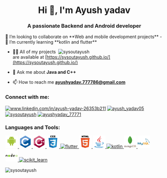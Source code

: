 <h1 align="center">Hi 👋, I'm Ayush yadav</h1>
<h3 align="center">A passionate Backend and Android developer</h3>
 👯 I’m looking to collaborate on **Web and mobile development projects** 
- 🌱 I’m currently learning **kotlin and flutter**
  <p><img align="right" src="https://user-images.githubusercontent.com/83113106/120955149-5fa65b80-c76e-11eb-8e15-bfa3876220e4.gif" alt="sysoutayush" width="335" /></p>
                                        
- 👨‍💻 All of my projects are available at [https://sysoutayush.github.io/](https://sysoutayush.github.io/)   

- 💬 Ask me about **Java and C++**

- 📫 How to reach me **ayushyadav.777786@gmail.com**

<h3 align="left">Connect with me:</h3>
<p align="left">
<a href="https://linkedin.com/in/www.linkedin.com/in/ayush-yadav-26353b211" target="blank"><img align="center" src="https://raw.githubusercontent.com/rahuldkjain/github-profile-readme-generator/master/src/images/icons/Social/linked-in-alt.svg" alt="www.linkedin.com/in/ayush-yadav-26353b211" height="30" width="40" /></a>
<a href="https://instagram.com/ayush_yadav05" target="blank"><img align="center" src="https://raw.githubusercontent.com/rahuldkjain/github-profile-readme-generator/master/src/images/icons/Social/instagram.svg" alt="ayush_yadav05" height="30" width="40" /></a>
<a href="https://www.codechef.com/users/sysoutayush" target="blank"><img align="center" src="https://cdn.jsdelivr.net/npm/simple-icons@3.1.0/icons/codechef.svg" alt="sysoutayush" height="30" width="40" /></a>
<a href="https://www.hackerrank.com/ayushyadav_77771" target="blank"><img align="center" src="https://raw.githubusercontent.com/rahuldkjain/github-profile-readme-generator/master/src/images/icons/Social/hackerrank.svg" alt="ayushyadav_77771" height="30" width="40" /></a>
</p>

<h3 align="left">Languages and Tools:</h3>
<p align="left"> <a href="https://developer.android.com" target="_blank"> <img src="https://raw.githubusercontent.com/devicons/devicon/master/icons/android/android-original-wordmark.svg" alt="android" width="40" height="40"/> </a> <a href="https://www.cprogramming.com/" target="_blank"> <img src="https://raw.githubusercontent.com/devicons/devicon/master/icons/c/c-original.svg" alt="c" width="40" height="40"/> </a> <a href="https://www.w3schools.com/cpp/" target="_blank"> <img src="https://raw.githubusercontent.com/devicons/devicon/master/icons/cplusplus/cplusplus-original.svg" alt="cplusplus" width="40" height="40"/> </a> <a href="https://www.w3schools.com/css/" target="_blank"> <img src="https://raw.githubusercontent.com/devicons/devicon/master/icons/css3/css3-original-wordmark.svg" alt="css3" width="40" height="40"/> </a> <a href="https://flutter.dev" target="_blank"> <img src="https://www.vectorlogo.zone/logos/flutterio/flutterio-icon.svg" alt="flutter" width="40" height="40"/> </a> <a href="https://www.w3.org/html/" target="_blank"> <img src="https://raw.githubusercontent.com/devicons/devicon/master/icons/html5/html5-original-wordmark.svg" alt="html5" width="40" height="40"/> </a> <a href="https://www.java.com" target="_blank"> <img src="https://raw.githubusercontent.com/devicons/devicon/master/icons/java/java-original.svg" alt="java" width="40" height="40"/> </a> <a href="https://kotlinlang.org" target="_blank"> <img src="https://www.vectorlogo.zone/logos/kotlinlang/kotlinlang-icon.svg" alt="kotlin" width="40" height="40"/> </a> <a href="https://www.mongodb.com/" target="_blank"> <img src="https://raw.githubusercontent.com/devicons/devicon/master/icons/mongodb/mongodb-original-wordmark.svg" alt="mongodb" width="40" height="40"/> </a> <a href="https://www.mysql.com/" target="_blank"> <img src="https://raw.githubusercontent.com/devicons/devicon/master/icons/mysql/mysql-original-wordmark.svg" alt="mysql" width="40" height="40"/> </a> <a href="https://nodejs.org" target="_blank"> <img src="https://raw.githubusercontent.com/devicons/devicon/master/icons/nodejs/nodejs-original-wordmark.svg" alt="nodejs" width="40" height="40"/> </a> <a href="https://scikit-learn.org/" target="_blank"> <img src="https://upload.wikimedia.org/wikipedia/commons/0/05/Scikit_learn_logo_small.svg" alt="scikit_learn" width="40" height="40"/> </a> </p>

<p><img align="center" src="https://github-readme-stats.vercel.app/api/top-langs?username=sysoutayush&show_icons=true&locale=en&layout=compact" alt="sysoutayush" /></p>



<!---
sysoutayush/sysoutsh is a ✨ special ✨ repository because its `README.md` (this file) appears on your GitHub profile.
You can click the Preview link to take a look at your changes.
--->

